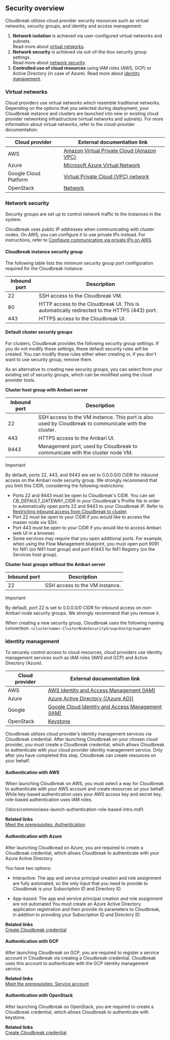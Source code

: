 ## Security overview

Cloudbreak utilizes cloud provider security resources such as virtual networks, security groups, and identity and access management:

1. **Network isolation** is achieved via user-configured virtual networks and subnets.  
    Read more about [virtual networks](#virtual-networks).  
2. **Network security** is achieved via out-of-the-box security group settings.  
    Read more about [network security](#network-security).   
3. **Controlled use of cloud resources** using IAM roles (AWS, GCP) or Active Directory (in case of Azure). 
    Read more about [identity management](#identity-management).    
 

### Virtual networks

Cloud providers use virtual networks which resemble traditional networks. Depending on the options that you selected during deployment, your Cloudbreak instance and clusters are launched into new or existing cloud provider networking infrastructure (virtual networks and subnets). For more information about virtual networks, refer to the cloud-provider documentation:
  
| Cloud provider | External documentation link |
|---|---|
| AWS | [Amazon Virtual Private Cloud (Amazon VPC)](https://aws.amazon.com/documentation/vpc/) |
| Azure | [Microsoft Azure Virtual Network](https://docs.microsoft.com/en-us/azure/virtual-network/virtual-networks-overview) |
| Google Cloud Platform | [Virtual Private Cloud (VPC) network](https://cloud.google.com/compute/docs/vpc/) |
| OpenStack | [Network](https://docs.openstack.org/mitaka/networking-guide/intro-os-networking.html) |


### Network security 

Security groups are set up to control network traffic to the instances in the system.

Cloudbreak uses public IP addresses when communicating with cluster nodes. On AWS, you can configure it to use private IPs instead. For instructions, refer to [Configure communication via private IPs on AWS](trouble-cluster.md#configure-communication-via-private-ips-on-aws).  

#### Cloudbreak instance security group

The following table lists the minimum security group port configuration required for the Cloudbreak instance:

| Inbound port | Description |
|---|---|
| 22 | SSH access to the Cloudbreak VM. |
| 80 | HTTP access to the Cloudbreak UI. This is automatically redirected to the HTTPS (443) port. |
| 443 | HTTPS access to the Cloudbreak UI. |

#### Default cluster security groups 

For clusters, Cloudbreak provides the following security group settings. If you do not modify these settings, these default security rules will be created. You can modify these rules either when creating or, if you don't want to use security group, remove them. 

As an alternative to creating new security groups, you can select from your existing set of security groups, which can be modified using the cloud provider tools. 
 
**Cluster host group with Ambari server**

| Inbound port | Description |
|---|---|
| 22 | SSH access to the VM instance. This port is also used by Cloudbreak to communicate with the cluster. |
| 443 | HTTPS access to the Ambari UI. |
| 9443 | Management port, used by Cloudbreak to communicate with the cluster node VM. |

<div class="danger">
<p class="first admonition-title">Important</p>
<p class="last">
By default, ports 22, 443, and 9443 are set to 0.0.0.0/0 CIDR for inbound access on the Ambari node security group. We strongly recommend that you limit this CIDR, considering the following restrictions:
<ul><li>Ports 22 and 9443 must be open to Cloudbreak's CIDR. You can set CB_DEFAULT_GATEWAY_CIDR in your Cloudbreak's Profile file in order to automatically open ports 22 and 9443 to your Cloudbreak IP. Refer to <a href="../security-cb-inbound/index.html">Restricting inbound access from Cloudbreak to cluster</a>.</li>
<li>Port 22 must be open to your CIDR if you would like to access the master node via SSH.</li>
<li>Port 443 must be open to your CIDR if you would like to access Ambari web UI in a browser.</li>
<li>Some services may require that you open additional ports. For example, when using the Flow Management blueprint, you must open port 9091 for NiFi (on NiFI host group) and port 61443 for NiFI Registry (on the Services host group).</li></ul>  
</p>
</div>


**Cluster host groups without the Ambari server**

| Inbound port | Description |
|---|---|
| 22 | SSH access to the VM instance. |

<div class="danger">
<p class="first admonition-title">Important</p>
<p class="last">
By default, port 22 is set to 0.0.0.0/0 CIDR for inbound access on non-Ambari node security groups. We strongly recommend that you remove it.</p>
</div>

When creating a new security group, Cloudbreak uses the following naming convention: `<clustername>-ClusterNodeSecurityGroup<hostgroupname>` 


### Identity management

To securely control access to cloud resources, cloud providers use identity management services such as IAM roles (AWS and GCP) and Active Directory (Azure). 

| Cloud provider | External documentation link | 
|---|---|
| AWS | [AWS Identity and Access Management (IAM)](http://docs.aws.amazon.com/IAM/latest/UserGuide/introduction.html) |
| Azure | [Azure Active Directory ((Azure AD))](https://docs.microsoft.com/en-us/azure/active-directory/active-directory-whatis) | 
| Google | [Google Cloud Identity and Access Management (IAM)](https://cloud.google.com/iam/docs/overview) | 
| OpenStack | [Keystone](https://docs.openstack.org/keystone/pike/) |

Cloudbreak utilizes cloud provider’s identity management services via Cloudbreak credential. After launching Cloudbreak on your chosen cloud provider, you must create a Cloudbreak credential, which allows Cloudbreak to authenticate with your cloud provider identity management service. Only after you have completed this step, Cloudbreak can create resources on your behalf. 


#### Authentication with AWS

When launching Cloudbreak on AWS, you must select a way for Cloudbreak to authenticate with your AWS account and create resources on your behalf. While key-based authentication uses your AWS access key and secret key, role-based authentication uses IAM roles.

{!docs/common/aws-launch-authentication-role-based-intro.md!}

**Related links**  
[Meet the prerequisites: Authentication](aws-launch.md#authentication)  


#### Authentication with Azure

After launching Cloudbread on Azure, you are required to create a Cloudbreak credential, which allows Cloudbreak to authenticate with your Azure Active Directory. 

You have two options:

* Interactive: The app and service principal creation and role assignment are fully automated, so the only input that you need to provide to Cloudbreak is your Subscription ID and Directory ID. 

* App-based: The app and service principal creation and role assignment are not automated You must create an Azure Active Directory application registration and then provide its parameters to Cloudbreak, in addition to providing your Subscription ID and Directory ID. 

**Related links**  
[Create Cloudbreak credential](azure-launch.md#create-cloudbreak-credential)  


#### Authentication with GCP

After launching Cloudbreak on GCP, you are required to register a service account in Cloudbreak via creating a Cloudbreak credential. Cloudbreak uses this account to authenticate with the GCP identity management service.

**Related links**  
[Meet the prerequisites: Service account](gcp-launch.md#service-account)  


#### Authentication with OpenStack 

After launching Cloudbreak on OpenStack, you are required to create a Cloudbreak credential, which allows Cloudbreak to authenticate with keystone. 


**Related links**  
[Create Cloudbreak credential](os-launch.md#create-cloudbreak-credential)  
